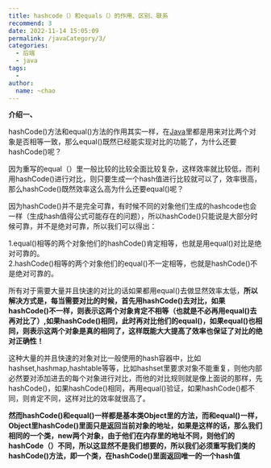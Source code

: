 ```yaml
---
title: hashcode（）和equals（）的作用、区别、联系
recommend: 3
date: 2022-11-14 15:05:09
permalink: /javaCategory/3/
categories:
  - 后端
  - java
tags:
  - 
author: 
  name: ~chao
---
```

**介绍一、**

hashCode()方法和equal()方法的作用其实一样，在[Java](http://lib.csdn.net/base/java)里都是用来对比两个对象是否相等一致，那么equal()既然已经能实现对比的功能了，为什么还要hashCode()呢？

因为重写的equal（）里一般比较的比较全面比较复杂，这样效率就比较低，而利用hashCode()进行对比，则只要生成一个hash值进行比较就可以了，效率很高，那么hashCode()既然效率这么高为什么还要equal()呢？

因为hashCode()并不是完全可靠，有时候不同的对象他们生成的hashcode也会一样（生成hash值得公式可能存在的问题），所以hashCode()只能说是大部分时候可靠，并不是绝对可靠，所以我们可以得出：

1.equal()相等的两个对象他们的hashCode()肯定相等，也就是用equal()对比是绝对可靠的。<br />2.hashCode()相等的两个对象他们的equal()不一定相等，也就是hashCode()不是绝对可靠的。

所有对于需要大量并且快速的对比的话如果都用equal()去做显然效率太低，**所以解决方式是，每当需要对比的时候，首先用hashCode()去对比，如果hashCode()不一样，则表示这两个对象肯定不相等（也就是不必再用equal()去再对比了）,如果hashCode()相同，此时再对比他们的equal()，如果equal()也相同，则表示这两个对象是真的相同了，这样既能大大提高了效率也保证了对比的绝对正确性！**

这种大量的并且快速的对象对比一般使用的hash容器中，比如hashset,hashmap,hashtable等等，比如hashset里要求对象不能重复，则他内部必然要对添加进去的每个对象进行对比，而他的对比规则就是像上面说的那样，先hashCode()，如果hashCode()相同，再用equal()验证，如果hashCode()都不同，则肯定不同，这样对比的效率就很高了。

**然而hashCode()和equal()一样都是基本类Object里的方法，而和equal()一样，Object里hashCode()里面只是返回当前对象的地址，如果是这样的话，那么我们相同的一个类，new两个对象，由于他们在内存里的地址不同，则他们的hashCode（）不同，所以这显然不是我们想要的，所以我们必须重写我们类的hashCode()方法，即一个类，在hashCode()里面返回唯一的一个hash值**

